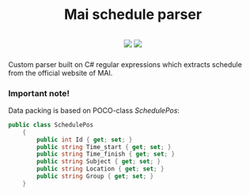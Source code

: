 <h1 align="center">Mai schedule parser</h1>

<h2 align="center">

[<img src="https://img.shields.io/badge/-.NET%20Core-purple?style=for-the-badge">](https://dotnet.microsoft.com/en-us/)
[<img src="https://img.shields.io/badge/LiteDB-5.0.11%2B-lightgrey?style=for-the-badge">](https://www.litedb.org/)

</h2>

Custom parser built on C# regular expressions which extracts schedule from the official website of MAI.

### **Important note**!
Data packing is based on POCO-class *SchedulePos*:
```C#
public class SchedulePos
    {
        public int Id { get; set; }
        public string Time_start { get; set; }
        public string Time_finish { get; set; }
        public string Subject { get; set; }
        public string Location { get; set; }
        public string Group { get; set; }
    }
```
